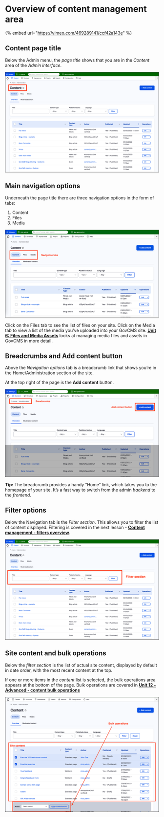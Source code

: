 # Overview of content management area

{% embed url="https://vimeo.com/469289141/ccf42a143e" %}

## Content page title

Below the Admin menu, the _page title_ shows that you are in the _Content_ area of the _Admin interface_.

![Image of Admin interface](../.gitbook/assets/Unit-1-Content-Page-Title.png)

## Main navigation options

Underneath the page title there are three navigation options in the form of tabs:

1. Content
2. Files
3. Media

![Image of main Navigation tabs](../.gitbook/assets/Unit-1-Content-Page-Content-Files-Media.png)

Click on the Files tab to see the list of files on your site. Click on the Media tab to view a list of the media you’ve uploaded into your GovCMS site. **[Unit 6: Files and Media Assets](../unit-6-files-media-assets)** looks at managing media files and assets in GovCMS in more detail.

## Breadcrumbs and Add content button

Above the _Navigation options_ tab is a breadcrumb link that shows you’re in the Home/Administration section of the site. 

At the top right of the page is the **Add content** button.

![Image of Breadcrumbs and Add Content button](../.gitbook/assets/Unit-1-Content-Page-Breadcrumbs-Add-Content.png)

**Tip:** The breadcrumb provides a handy “Home” link, which takes you to the homepage of your site. It’s a fast way to switch from the admin _backend_ to the _frontend_.

## Filter options

Below the Navigation tab is the _Filter section_. This allows you to filter the list of content displayed. Filtering is covered in the next lesson - **[Content management - filters overview](content-management-filters-overview.md)**.

![Image of Filter section](../.gitbook/assets/Unit-1-Content-Page-Filters.png)


## Site content and bulk operations

Below the _filter section_ is the list of actual site content, displayed by default in date order, with the most recent content at the top. 

If one or more items in the _content_ list is selected, the bulk operations area appears at the bottom of the page. Bulk operations are covered in **[Unit 12 - Advanced - content bulk operations](../unit-12-advanced-content-editing/bulk-operations.md)**

![Image of Content listing](../.gitbook/assets/Unit-1-Content-Page-Content-Bulk-Operations.png)


